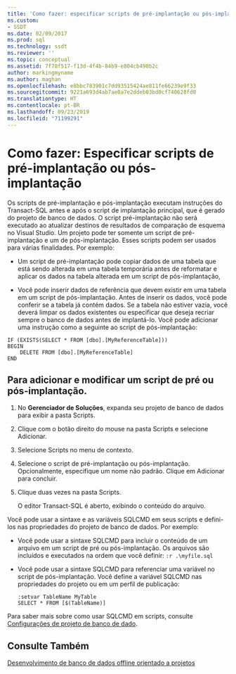 ```yaml
---
title: 'Como fazer: especificar scripts de pré-implantação ou pós-implantação| Microsoft Docs'
ms.custom:
- SSDT
ms.date: 02/09/2017
ms.prod: sql
ms.technology: ssdt
ms.reviewer: ''
ms.topic: conceptual
ms.assetid: 7f78f517-f13d-4f4b-84b9-e804cb490b2c
author: markingmyname
ms.author: maghan
ms.openlocfilehash: e8bbc783901c7dd93515424ae811fe66239e9f33
ms.sourcegitcommit: 9221a693d4ab7ae0a7e2ddeb03bd0cf740628fd0
ms.translationtype: HT
ms.contentlocale: pt-BR
ms.lasthandoff: 09/23/2019
ms.locfileid: "71199291"
---
```

# <a name="how-to-specify-predeployment-or-postdeployment-scripts"></a>Como fazer: Especificar scripts de pré-implantação ou pós-implantação
Os scripts de pré-implantação e pós-implantação executam instruções do Transact\-SQL antes e após o script de implantação principal, que é gerado do projeto de banco de dados. O script pré-implantação não será executado ao atualizar destinos de resultados de comparação de esquema no Visual Studio. Um projeto pode ter somente um script de pré-implantação e um de pós-implantação. Esses scripts podem ser usados para várias finalidades. Por exemplo:  
  
-   Um script de pré-implantação pode copiar dados de uma tabela que está sendo alterada em uma tabela temporária antes de reformatar e aplicar os dados na tabela alterada em um script de pós-implantação,  
  
-   Você pode inserir dados de referência que devem existir em uma tabela em um script de pós-implantação. Antes de inserir os dados, você pode conferir se a tabela já contém dados. Se a tabela não estiver vazia, você deverá limpar os dados existentes ou especificar que deseja recriar sempre o banco de dados antes de implantá-lo. Você pode adicionar uma instrução como a seguinte ao script de pós-implantação:  
  
```  
IF (EXISTS(SELECT * FROM [dbo].[MyReferenceTable]))  
BEGIN  
    DELETE FROM [dbo].[MyReferenceTable]  
END  
```  

## <a name="to-add-and-modify-a-pre--or-post-deployment-script"></a>Para adicionar e modificar um script de pré ou pós-implantação.  
  
1.  No **Gerenciador de Soluções**, expanda seu projeto de banco de dados para exibir a pasta Scripts.  
  
2.  Clique com o botão direito do mouse na pasta Scripts e selecione Adicionar.  
  
3.  Selecione Scripts no menu de contexto.  
  
4.  Selecione o script de pré-implantação ou pós-implantação. Opcionalmente, especifique um nome não padrão. Clique em Adicionar para concluir.  
  
5.  Clique duas vezes na pasta Scripts.  
  
    O editor Transact\-SQL é aberto, exibindo o conteúdo do arquivo.  
  
Você pode usar a sintaxe e as variáveis SQLCMD em seus scripts e defini-los nas propriedades do projeto de banco de dados. Por exemplo:  
  
-   Você pode usar a sintaxe SQLCMD para incluir o conteúdo de um arquivo em um script de pré ou pós-implantação. Os arquivos são incluídos e executados na ordem que você definir: `:r .\myfile.sql`  
  
-   Você pode usar a sintaxe SQLCMD para referenciar uma variável no script de pós-implantação. Você define a variável SQLCMD nas propriedades do projeto ou em um perfil de publicação:  
  
    ```  
    :setvar TableName MyTable  
    SELECT * FROM [$(TableName)]  
    ```  
  
Para saber mais sobre como usar SQLCMD em scripts, consulte [Configurações de projeto de banco de dado](../ssdt/database-project-settings.md).  
  
## <a name="see-also"></a>Consulte Também  
[Desenvolvimento de banco de dados offline orientado a projetos](../ssdt/project-oriented-offline-database-development.md)  
  
